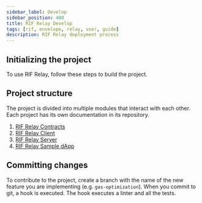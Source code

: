 ```yaml
---
sidebar_label: Develop
sidebar_position: 400
title: RIF Relay Develop
tags: [rif, envelope, relay, user, guide]
description: RIF Relay deployment process
---
```


## Initializing the project

To use RIF Relay, follow these steps to build the project.

## Project structure

The project is divided into multiple modules that interact with each other.
Each project has its own documentation in its repository.

1. [RIF Relay Contracts](https://github.com/rsksmart/rif-relay-contracts)
2. [RIF Relay Client](https://github.com/rsksmart/rif-relay-client)
3. [RIF Relay Server](https://github.com/rsksmart/rif-relay-server)
4. [RIF Relay Sample dApp](https://github.com/rsksmart/rif-relay-sample-dapp)

## Committing changes

To contribute to the project, create a branch with the name of the new feature you are implementing (e.g. `gas-optimization`). When you commit to git, a hook is executed. The hook executes a linter and all the tests.